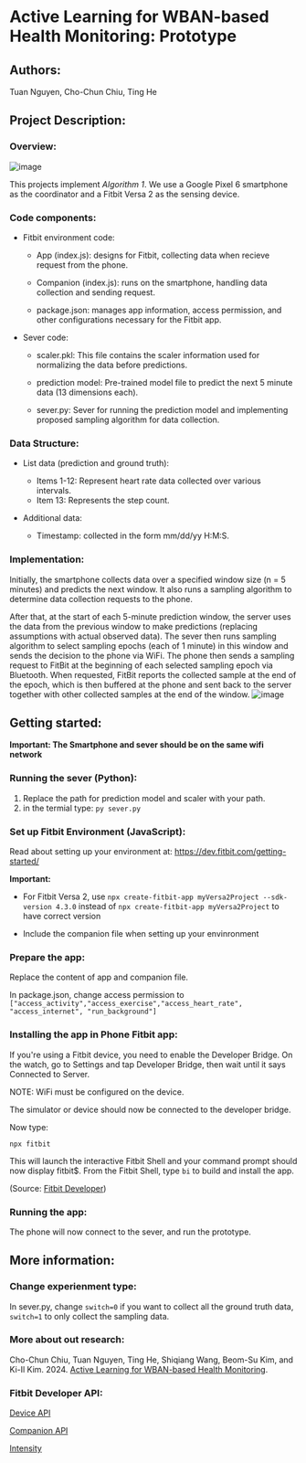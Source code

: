 # Active Learning for WBAN-based Health Monitoring: Prototype


## Authors: 
Tuan Nguyen, Cho-Chun Chiu, Ting He

## Project Description:

### Overview:
![image](https://github.com/bonvtt123/WBAN-testing/assets/69983102/dce1bc42-4bc3-4d2c-871b-d214170a7e08)

This projects implement *Algorithm 1*. We use a Google Pixel 6 smartphone as the coordinator and a Fitbit Versa 2 as the sensing device. 
### Code components:
- Fitbit environment code:

  -  App (index.js): designs for Fitbit, collecting data when recieve request from the phone.

  - Companion (index.js): runs on the smartphone, handling data collection and sending request.
    
  - package.json:  manages app information, access permission, and other configurations necessary for the Fitbit app.

- Sever code:

  - scaler.pkl: This file contains the scaler information used for normalizing the data before predictions.

  - prediction model: Pre-trained model file to predict the next 5 minute data (13 dimensions each).

  - sever.py: Sever for running the prediction model and implementing proposed sampling algorithm for data collection.
 


### Data Structure:
- List data (prediction and ground truth):
  - Items 1-12: Represent heart rate data collected over various intervals.
  - Item 13: Represents the step count.

- Additional data:
  - Timestamp: collected in the form mm/dd/yy H:M:S.

### Implementation: 
Initially, the smartphone collects data over a specified window size (n = 5 minutes) and predicts the next window. It also runs a sampling algorithm to determine data collection requests to the phone.

After that, at the start of each 5-minute prediction window, the server uses the data from the previous window to make predictions (replacing assumptions with actual observed data). The sever then runs sampling algorithm to select sampling epochs (each of 1
minute) in this window and sends the decision to the phone via
WiFi. The phone then sends a sampling request to FitBit at the
beginning of each selected sampling epoch via Bluetooth. When requested, FitBit reports the collected sample at the end of the epoch,
which is then buffered at the phone and sent back to the server
together with other collected samples at the end of the window. 
![image](https://github.com/bonvtt123/testing/assets/69983102/84db02b6-14d8-49cc-af02-237374d9a982)

## Getting started:

**Important: The Smartphone and sever should be on the same wifi network**

### Running the sever (Python):
1. Replace the path for prediction model and scaler with your path.
2. in the termial type:
`py sever.py`
### Set up Fitbit Environment (JavaScript):
Read about setting up your environment at: https://dev.fitbit.com/getting-started/

**Important:**

- For Fitbit Versa 2, use `npx create-fitbit-app myVersa2Project --sdk-version 4.3.0` instead of `npx create-fitbit-app myVersa2Project` to have correct version

- Include the companion file when setting up your envinronment

### Prepare the app:
Replace the content of app and companion file.

In package.json, change access permission to `["access_activity","access_exercise","access_heart_rate", "access_internet", "run_background"]`
###  Installing the app in Phone Fitbit app:
If you're using a Fitbit device, you need to enable the Developer Bridge. On the watch, go to Settings and tap Developer Bridge, then wait until it says Connected to Server.

NOTE: WiFi must be configured on the device.

The simulator or device should now be connected to the developer bridge.

Now type:

`npx fitbit`

This will launch the interactive Fitbit Shell and your command prompt should now display fitbit$.
From the Fitbit Shell, type `bi` to build and install the app.

(Source: [Fitbit Developer](https://dev.fitbit.com/getting-started/))
### Running the app:
The phone will now connect to the sever, and run the prototype.
## More information:
### Change experienment type:
In sever.py, change `switch=0` if you want to collect all the ground truth data, `switch=1` to only collect the sampling data. 
### More about out research:
Cho-Chun Chiu, Tuan Nguyen, Ting He, Shiqiang Wang, Beom-Su Kim, and Ki-Il
Kim. 2024. [Active Learning for WBAN-based Health Monitoring](https://sites.psu).
### Fitbit Developer API:
[Device API](https://dev.fitbit.com/build/reference/device-api/)

[Companion API](https://dev.fitbit.com/build/reference/companion-api/)

[Intensity](https://dev.fitbit.com/build/reference/web-api/intraday/get-activity-intraday-by-date/)
